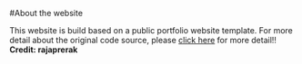 #About the website 

This website is build based on a public portfolio website template.
For more detail about the original code source, please  <a href="https://github.com/kevinzg/facebook-scraper"> click here</a> for more detail!!
<b> Credit: rajaprerak </b>
